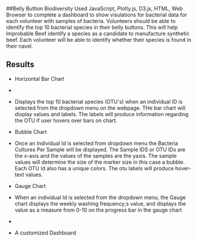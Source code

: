 ##Belly Buttion Biodiversity
Used JavaScript, Plotly.js, D3.js,  HTML, Web Browser to complete a dashboard to show visulations for bacterial data for each volunteer with samples of bacteria. Volunteers should be able to identify the top 10 bacterial species in their belly buttons. This will help Improbable Beef identify a species as a candidate to manufacture synthetic beef. Each volunteer will be able to identify whether their species is found in their navel. 
## Results
* Horizontal Bar Chart
* 
*   Displays the top 10 bacterial species (OTU's) when an individual ID is selected from the dropdown menu on the webpage. THe bar chart will display values and labels. The labels will produce information regarding the OTU if user hovers over bars on chart. 

* Bubble Chart
* Once an Individual Id is selected from dropdown menu the Bacteria Cultures Per Sample will be displayed. The Sample IDS or OTU IDs are the x-axis and the values of the samples     are the yaxis. The sample values will determine the size of the marker size in this case a bubble. Each OTU Id also has a unique colors. The otu labels will produce hover-text     values.
  
* Gauge Chart
*   When an individual Id is selected from the dropdown menu, the Gauge chart displays the weekly washing frequency;s value, and displays the value as a measure from 0-10 on the progress bar in the gauge chart 
*   
* A customized Dashboard
